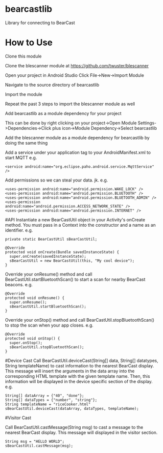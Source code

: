 # bearcastlib
Library for connecting to BearCast

# How to Use
Clone this module

Clone the blescanner module at https://github.com/twuster/blescanner

Open your project in Android Studio
Click File->New->Import Module

Navigate to the source directory of bearcastlib

Import the module

Repeat the past 3 steps to import the blescanner module as well

Add bearcastlib as a module dependency for your project

This can be done by right clicking on your project->Open Module Settings->Dependencies->Click plus icon->Module Dependency->Select bearcastlib

Add the blescanner module as a module dependency for bearcastlib by doing the same thing

Add a service under your application tag to your AndroidManifest.xml to start MQTT e.g.
```
<service android:name="org.eclipse.paho.android.service.MqttService" />
```

Add permissions so we can steal your data. jk. e.g.
```
<uses-permission android:name="android.permission.WAKE_LOCK" />
<uses-permission android:name="android.permission.BLUETOOTH" />
<uses-permission android:name="android.permission.BLUETOOTH_ADMIN" />
<uses-permission android:name="android.permission.ACCESS_NETWORK_STATE" />
<uses-permission android:name="android.permission.INTERNET" />
```

#API
Instantiate a new BearCastUtil object in your Activity's onCreate method. You must pass in a Context into the constructor and a name as an identifier. e.g.
```
private static BearCastUtil sBearCastUtil;

@Override
protected void onCreate(Bundle savedInstanceState) {
  super.onCreate(savedInstanceState);
  sBearCastUtil = new BearCastUtil(this, "My cool device"); 
}
```

Override your onResume() method and call BearCastUtil.startBluetoothScan() to start a scan for nearby BearCast beacons. e.g.
```
@Override
protected void onResume() {
  super.onResume();
  sBearCastUtil.startBluetoothScan();
}
```

Override your onStop() method and call BearCastUtil.stopBluetoothScan() to stop the scan when your app closes. e.g.
```
@Override
protected void onStop() {
  super.onStop();
  sBearCastUtil.stopBluetoothScan();
}
```

#Device Cast
Call BearCastUtil.deviceCast(String[] data, String[] datatypes, String templateName) to cast information to the nearest BearCast display. This message will insert the arguments in the data array into the corresponding HTML template with the given template name. Then, this information will be displayed in the device specific section of the display. e.g.
```
String[] dataArray = {"40", "done"};
String[] dataTypes = {"number", "string"};
String templateName = "riceCooker.html"
sBearCastUtil.deviceCast(dataArray, dataTypes, templateName);
```

#Visitor Cast

Call BearCastUtil.castMessage(String msg) to cast a message to the nearest BearCast display. This message will displayed in the visitor section.
```
String msg = "HELLO WORLD";
sBearCastUtil.castMessage(msg);
```

